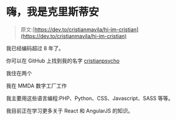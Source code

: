 # 嗨，我是克里斯蒂安

> 原文:[https://dev.to/cristianmavila/hi-im-cristian](https://dev.to/cristianmavila/hi-im-cristian)

我已经编码超过 8 年了。

你可以在 GitHub 上找到我的名字 [cristianpsycho](https://github.com/cristianpsycho)

我住在两个

我在 MMDA 数字工厂工作

我主要用这些语言编程:PHP、Python、CSS、Javascript、SASS 等等。

我目前正在学习更多关于 React 和 AngularJS 的知识。